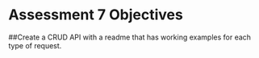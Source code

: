 # Assessment 7 Objectives

##Create a CRUD API with a readme that has working examples for each type of request.
